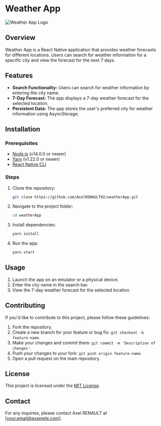 # Weather App

![Weather App Logo](![image](https://github.com/AxelRENAULT92/weatherApp/assets/153505101/f35dc491-259f-450a-94c6-2466175940c4)
) 

## Overview

Weather App is a React Native application that provides weather forecasts for different locations. Users can search for weather information for a specific city and view the forecast for the next 7 days.

## Features

- **Search Functionality:** Users can search for weather information by entering the city name.
- **7-Day Forecast:** The app displays a 7-day weather forecast for the selected location.
- **Persistent Data:** The app stores the user's preferred city for weather information using AsyncStorage.

## Installation

### Prerequisites

- [Node.js](https://nodejs.org/) (v14.0.0 or newer)
- [Yarn](https://yarnpkg.com/) (v1.22.0 or newer)
- [React Native CLI](https://reactnative.dev/docs/environment-setup)

### Steps

1. Clone the repository:

    ```bash
    git clone https://github.com/AxelRENAULT92/weatherApp.git
    ```

2. Navigate to the project folder:

    ```bash
    cd weatherApp
    ```

3. Install dependencies:

    ```bash
    yarn install
    ```

4. Run the app:

    ```bash
    yarn start
    ```

## Usage

1. Launch the app on an emulator or a physical device.
2. Enter the city name in the search bar.
3. View the 7-day weather forecast for the selected location.

## Contributing

If you'd like to contribute to this project, please follow these guidelines:

1. Fork the repository.
2. Create a new branch for your feature or bug fix: `git checkout -b feature-name`.
3. Make your changes and commit them: `git commit -m 'Description of changes'`.
4. Push your changes to your fork: `git push origin feature-name`.
5. Open a pull request on the main repository.

## License

This project is licensed under the [MIT License](LICENSE).

## Contact

For any inquiries, please contact Axel RENAULT at [your.email@example.com].

